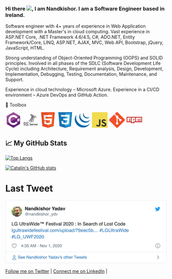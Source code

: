 ### Hi there <img src="https://raw.githubusercontent.com/MartinHeinz/MartinHeinz/master/wave.gif" width="30px">, I am Nandkishor. I am a Software Engineer based in Ireland.

Software engineer with 4+ years of experience in Web Application development with a Master's in cloud computing. Vast experience in ASP.NET Core, .NET Framework 4.6/4.5, C#, ADO.NET, Entity Framework/Core, LINQ, ASP.NET, AJAX, MVC, Web API, Bootstrap, jQuery, JavaScript, HTML.

Strong understanding of Object-Oriented Programming (OOPS) and SOLID principles. Involved in all phases of the SDLC (Software Development Life Cycle) including Architecture, Requirement analysis, Design, Development, Implementation, Debugging, Testing, Documentation, Maintenance, and Support.

Experience in cloud technology – Microsoft Azure. Experience in a CI/CD environment – Azure DevOps and GitHub Action. 

🧰 Toolbox

<img src="https://github.com/devicons/devicon/blob/master/icons/csharp/csharp-original.svg" alt="csharp" width="50" height="50"/>
<img src="https://github.com/devicons/devicon/blob/master/icons/microsoftsqlserver/microsoftsqlserver-plain-wordmark.svg" alt="microsoftsqlserver" width="50" height="50"/>
<img src="https://github.com/devicons/devicon/blob/master/icons/html5/html5-original.svg" alt="html5" width="50" height="50"/>
<img src="https://github.com/devicons/devicon/blob/master/icons/css3/css3-original.svg" alt="css3" width="50" height="50" />
<img src="https://github.com/devicons/devicon/blob/master/icons/jquery/jquery-original.svg" alt="jquery" width="50" height="50" />
<img src="https://github.com/devicons/devicon/blob/master/icons/javascript/javascript-original.svg" alt="javascript" width="50" height="50" />
<img src="https://github.com/devicons/devicon/blob/master/icons/git/git-original.svg" alt="git" width="50" height="50" />
<img src="https://github.com/devicons/devicon/blob/master/icons/npm/npm-original-wordmark.svg" alt="npm" width="50" height="50" />

## &#x1f4c8; My GitHub Stats

[![Top Langs](https://github-readme-stats.vercel.app/api/top-langs/?username=nandkishor-yadav&hide=java,html,css,scss&theme=radical)](https://github.com/anuraghazra/github-readme-stats)

[![Catalin's GitHub stats](https://github-readme-stats.vercel.app/api?username=nandkishor-yadav&theme=radical)](https://github.com/anuraghazra/github-readme-stats)

<h1>Last Tweet</h1>
<img src="https://github.com/nandkishor-yadav/nandkishor-yadav/blob/master/tweet.png" width="600">
<p><a href="https://www.twitter.com/nandkishor_ydv">Follow me on Twitter</a> | <a href="https://www.linkedin.com/in/nandkishor-yadav">Connect me on LinkedIn</a> | </p>


